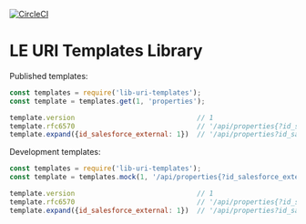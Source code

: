 [![CircleCI](https://circleci.com/gh/brandsExclusive/lib-uri-templates.svg?style=svg&circle-token=c68093d106b12464dc2adffe3b7613daf307276e)](https://circleci.com/gh/brandsExclusive/lib-uri-templates)

# LE URI Templates Library

Published templates:

```js
const templates = require('lib-uri-templates');
const template = templates.get(1, 'properties');

template.version                              // 1
template.rfc6570                              // '/api/properties{?id_salesforce_external,limit,page}'
template.expand({id_salesforce_external: 1})  // '/api/properties?id_salesforce_external=1
```

Development templates:

```js
const templates = require('lib-uri-templates');
const template = templates.mock(1, '/api/properties{?id_salesforce_external,limit,page}')

template.version                              // 1
template.rfc6570                              // '/api/properties{?id_salesforce_external,limit,page}'
template.expand({id_salesforce_external: 1})  // '/api/properties?id_salesforce_external=1
```
